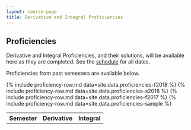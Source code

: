 ```yaml
---
layout: course-page
title: Derivative and Integral Proficiencies
---
```


## Proficiencies

Derivative and Integral Proficiencies, and their solutions, will be available here as they are completed.  See the [schedule](assets/general/Spring2019/MATH251-Schedule.pdf) for all dates.

Proficiencies from past semesters are available below.

<div class="x-scroll">
<table class="asst-table">
<tr><th>Semester</th><th>Derivative</th><th>Integral</th></tr>
	{% include proficiency-row.md data=site.data.proficiencies-f2018 %}
	{% include proficiency-row.md data=site.data.proficiencies-s2018 %}
	{% include proficiency-row.md data=site.data.proficiencies-f2017 %}
	{% include proficiency-row.md data=site.data.proficiencies-sample %}
</table>
</div>

